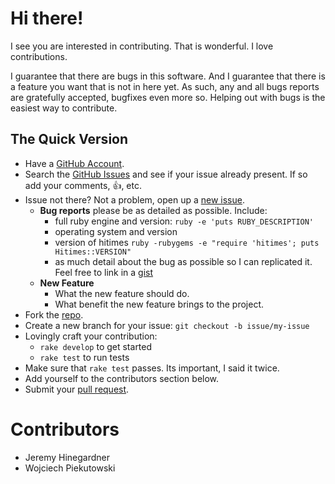 # Hi there!

I see you are interested in contributing. That is wonderful. I love
contributions.

I guarantee that there are bugs in this software. And I guarantee that there is
a feature you want that is not in here yet. As such, any and all bugs reports
are gratefully accepted, bugfixes even more so. Helping out with bugs is the
easiest way to contribute.


## The Quick Version

* Have a [GitHub Account][].
* Search the [GitHub Issues][] and see if your issue already present. If so
  add your comments, :thumbsup:, etc.
* Issue not there? Not a problem, open up a [new issue][].
    * **Bug reports** please be as detailed as possible. Include:
        * full ruby engine and version: `ruby -e 'puts RUBY_DESCRIPTION'`
        * operating system and version
        * version of hitimes `ruby -rubygems -e "require 'hitimes'; puts Hitimes::VERSION"`
        * as much detail about the bug as possible so I can replicated it. Feel free
          to link in a [gist][]
    * **New Feature**
        * What the new feature should do.
        * What benefit the new feature brings to the project.
* Fork the [repo][].
* Create a new branch for your issue: `git checkout -b issue/my-issue`
* Lovingly craft your contribution:
    * `rake develop` to get started
    * `rake test` to run tests
* Make sure that `rake test` passes. Its important, I said it twice.
* Add yourself to the contributors section below.
* Submit your [pull request][].

# Contributors

* Jeremy Hinegardner
* Wojciech Piekutowski

[GitHub Account]: https://github.com/signup/free "GitHub Signup"
[GitHub Issues]:  https://github.com/copiousfreetime/hitimes/issues "Hitimes Issues"
[new issue]:      https://github.com/copiousfreetime/hitimes/issues/new "New Hitimes Issue"
[gist]:           https://gist.github.com/ "New Gist"
[repo]:           https://github.com/copiousfreetime/hitimes "hitimes Repo"
[pull request]:   https://help.github.com/articles/using-pull-requests "Using Pull Requests"
